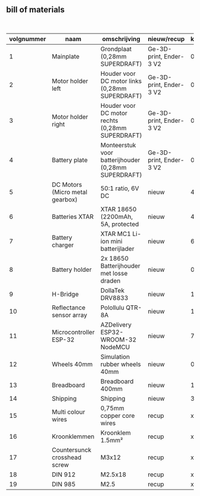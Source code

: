 ## bill of materials
<br />

|volgnummer|naam                                  |omschrijving                                        |nieuw/recup             |kostprijs/stuk|aantal|subtotaal|
|----------|--------------------------------------|----------------------------------------------------|------------------------|--------------|------|---------|
|         1|    Mainplate                         |Grondplaat (0,28mm SUPERDRAFT)                      |Ge-3D-print, Ender-3 V2 |0.64          |1     |0.64     |
|         2|    Motor holder left                 |Houder voor DC motor links (0,28mm SUPERDRAFT)      |Ge-3D-print, Ender-3 V2 |0.09          |1     |0.09     |
|         3|    Motor holder right                |Houder voor DC motor rechts (0,28mm SUPERDRAFT)     |Ge-3D-print, Ender-3 V2 |0.09          |1     |0.09     |
|         4|    Battery plate                     |Monteerstuk voor batterijhouder (0,28mm SUPERDRAFT) |Ge-3D-print, Ender-3 V2 |0.50          |1     |0.50     |
|         5|    DC Motors (Micro metal gearbox)   |50:1 ratio, 6V DC                                   |nieuw                   |4.08          |2     |4.08     |
|         6|    Batteries XTAR                    |XTAR 18650 (2200mAh, 5A, protected                  |nieuw                   |4.45          |2     |8.90     |
|         7|    Battery charger                   |XTAR MC1 Li-ion mini batterijlader                  |nieuw                   |6.95          |1     |6.95     |
|         8|    Battery holder                    |2x 18650 Batterijhouder met losse draden            |nieuw                   |0.96          |1     |0.96     |
|         9|    H-Bridge                          |DollaTek DRV8833                                    |nieuw                   |1.90          |2     |3.80     |
|        10|    Reflectance sensor array          |Polollulu QTR-8A                                    |nieuw                   |10.39         |1     |10.39    |
|        11|    Microcontroller ESP-32            |AZDelivery ESP32-WROOM-32 NodeMCU                   |nieuw                   |7.60          |1     |x        |
|        12|    Wheels 40mm                       |Simulation rubber wheels 40mm                       |nieuw                   |0.79          |2     |1.58     |
|        13|    Breadboard                        |Breadboard 400mm                                    |nieuw                   |1.02          |2     |2.04     |
|        14|    Shipping                          |Shipping                                            |nieuw                   |34.61         |1     |34.61    |
|        15|    Multi colour wires                |0,75mm copper core wires                            |recup                   |x             |x     |x        |  
|        16|    Kroonklemmen                      |Kroonklem 1.5mm²                                    |recup                   |x             |x     |x        |
|        17|    Countersunck crosshead screw      |M3x12                                               |recup                   |x             |9     |x        |
|        18|    DIN 912                           |M2.5x18                                             |recup                   |x             |3     |x        |
|        19|    DIN 985                           |M2.5                                                |recup                   |x             |3     |x        |
